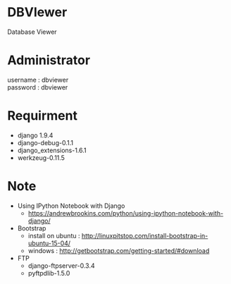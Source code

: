 # DBVIewer
Database Viewer

# Administrator
username : dbviewer  
password : dbviewer

# Requirment
  - django 1.9.4
  - django-debug-0.1.1
  - django_extensions-1.6.1
  - werkzeug-0.11.5 

# Note
  - Using IPython Notebook with Django
    - https://andrewbrookins.com/python/using-ipython-notebook-with-django/
  - Bootstrap
    - install on ubuntu : http://linuxpitstop.com/install-bootstrap-in-ubuntu-15-04/
    - windows : http://getbootstrap.com/getting-started/#download
  - FTP
    - django-ftpserver-0.3.4
    - pyftpdlib-1.5.0

